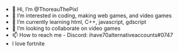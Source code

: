- 👋 Hi, I’m @ThoreauThePixl
- 👀 I’m interested in coding, making web games, and video games
- 🌱 I’m currently learning html, C++, javascript, gdscript
- 💞️ I’m looking to collaborate on video games
- 📫 How to reach me - Discord: ihave70alternativeaccounts#0747
- I love fortnite 

<!---
ThoreauThePixl/ThoreauThePixl is a ✨ special ✨ repository because its `README.md` (this file) appears on your GitHub profile.
You can click the Preview link to take a look at your changes.
--->
